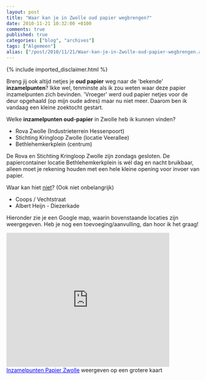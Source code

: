 ```yaml
---
layout: post
title: "Waar kan je in Zwolle oud papier wegbrengen?"
date: 2010-11-21 10:32:00 +0100
comments: true
published: true
categories: ["blog", "archives"]
tags: ["Algemeen"]
alias: ["/post/2010/11/21/Waar-kan-je-in-Zwolle-oud-papier-wegbrengen.aspx", "/post/2010/11/21/waar-kan-je-in-zwolle-oud-papier-wegbrengen.aspx"]
---
```

<!-- more -->
{% include imported_disclaimer.html %}
<p>
Breng jij ook altijd netjes je <strong>oud papier</strong> weg naar de &#39;bekende&#39; <strong>inzamelpunten</strong>? Ikke wel, tenminste als ik zou weten waar deze papier inzamelpunten zich bevinden. &#39;Vroeger&#39; werd oud papier netjes voor de deur opgehaald (op mijn oude adres) maar nu niet meer.&nbsp;Daarom ben ik vandaag een kleine zoektocht gestart. 
</p>
<p>
Welke <strong>inzamelpunten oud-papier</strong> in Zwolle heb ik kunnen vinden? 
</p>
<ul>
	<li>
	<div>
	Rova Zwolle&nbsp;(Industrieterrein Hessenpoort) 
	</div>
	</li>
	<li>
	<div>
	Stichting Kringloop Zwolle (locatie Veerallee) 
	</div>
	</li>
	<li>
	<div>
	Bethlehemkerkplein (centrum) 
	</div>
	</li>
</ul>
<p>
De Rova en Stichting Kringloop Zwolle zijn zondags gesloten. De papiercontainer locatie Bethlehemkerkplein is w&eacute;l dag en nacht bruikbaar, alleen moet je rekening houden met een hele kleine opening voor invoer van papier. 
</p>
<p>
Waar kan hiet <u>niet</u>? (Ook niet onbelangrijk) 
</p>
<ul>
	<li>
	<div>
	Coops / Vechtstraat 
	</div>
	</li>
	<li>
	<div>
	Albert Heijn - Diezerkade&nbsp; 
	</div>
	</li>
</ul>
<p>
Hieronder zie je een Google map, waarin bovenstaande locaties zijn weergegeven. Heb je nog een toevoeging/aanvulling, dan hoor ik het graag! 
</p>
<iframe src="http://maps.google.nl/maps/ms?hl=nl&amp;ie=UTF8&amp;msa=0&amp;msid=113333524623997462585.000495917e986e112a179&amp;ll=52.509483,6.088057&amp;spn=0.009142,0.018239&amp;z=15&amp;output=embed" width="425" height="350" frameborder="0"></iframe><br />
<a style="text-align: left; color: #0000ff" href="http://maps.google.nl/maps/ms?hl=nl&amp;ie=UTF8&amp;msa=0&amp;msid=113333524623997462585.000495917e986e112a179&amp;ll=52.509483,6.088057&amp;spn=0.009142,0.018239&amp;z=15&amp;source=embed">Inzamelpunten Papier Zwolle</a> weergeven op een grotere kaart 
<p>
&nbsp;
</p>
